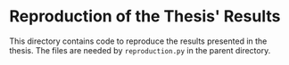 # Reproduction of the Thesis' Results

This directory contains code to reproduce the results presented in the thesis. The files are needed by `reproduction.py` in the parent directory.
